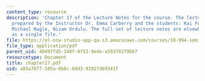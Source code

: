 ```yaml
---
content_type: resource
description: 'Chapter 17 of the Lecture Notes for the course. The lecture notes were
  prepared by the Instructor Dr. Emma Carberry and the students: Kai Fung, David Glasser,
  Michael Nagle, Nizam Ordulu. The full set of lecture notes are elsewhere available
  as a single file.'
file: https://ol-ocw-studio-app-qa.s3.amazonaws.com/courses/18-994-seminar-in-geometry-fall-2004/a85a76f7105a0b6c6dd392027d69341f_chapter17.pdf
file_type: application/pdf
parent_uid: 40d97fd5-340f-0f53-9ede-a59370279bb7
resourcetype: Document
title: chapter17.pdf
uid: a85a76f7-105a-0b6c-6dd3-92027d69341f
---
```

